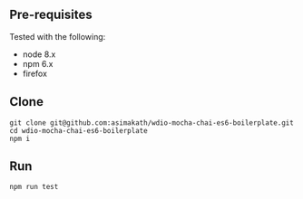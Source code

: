 ## Pre-requisites ##

Tested with the following:
* node 8.x
* npm 6.x
* firefox

## Clone ##
    git clone git@github.com:asimakath/wdio-mocha-chai-es6-boilerplate.git
    cd wdio-mocha-chai-es6-boilerplate
    npm i

## Run ## 
    npm run test
